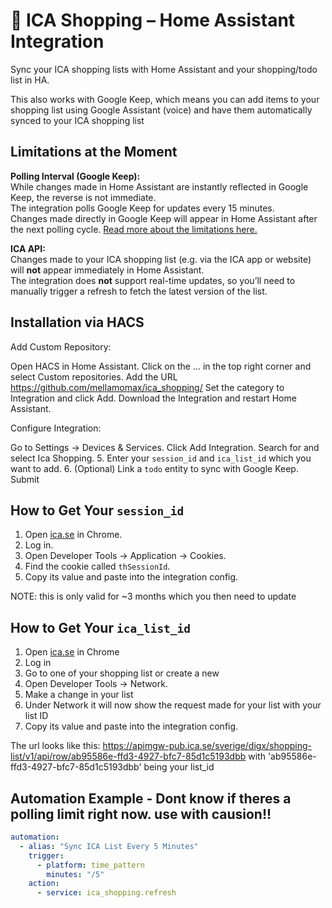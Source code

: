 # 🛒 ICA Shopping – Home Assistant Integration

Sync your ICA shopping lists with Home Assistant and your shopping/todo list in HA.

This also works with Google Keep, which means you can add items to your shopping list
using Google Assistant (voice) and have them automatically synced to your ICA shopping list

## Limitations at the Moment

**Polling Interval (Google Keep):**  
While changes made in Home Assistant are instantly reflected in Google Keep, the reverse is not immediate.  
The integration polls Google Keep for updates every 15 minutes.  
Changes made directly in Google Keep will appear in Home Assistant after the next polling cycle.
[Read more about the limitations here.](https://github.com/watkins-matt/home-assistant-google-keep-sync?tab=readme-ov-file#limitations)

**ICA API:**  
Changes made to your ICA shopping list (e.g. via the ICA app or website) will **not** appear immediately in Home Assistant.  
The integration does **not** support real-time updates, so you’ll need to manually trigger a refresh to fetch the latest version of the list.


## Installation via HACS

Add Custom Repository:

Open HACS in Home Assistant.
Click on the ... in the top right corner and select Custom repositories.
Add the URL https://github.com/mellamomax/ica_shopping/
Set the category to Integration and click Add.
Download the Integration and restart Home Assistant.

Configure Integration:

Go to Settings -> Devices & Services.
Click Add Integration.
Search for and select Ica Shopping.
5. Enter your `session_id` and `ica_list_id` which you want to add.
6. (Optional) Link a `todo` entity to sync with Google Keep.
Submit

## How to Get Your `session_id`

1. Open [ica.se](https://www.ica.se) in Chrome.
2. Log in.
3. Open Developer Tools → Application → Cookies.
4. Find the cookie called `thSessionId`.
5. Copy its value and paste into the integration config.

NOTE: this is only valid for ~3 months which you then need to update


## How to Get Your `ica_list_id`

1. Open [ica.se](https://www.ica.se) in Chrome
2. Log in
3. Go to one of your shopping list or create a new
4. Open Developer Tools → Network.
5. Make a change in your list
6. Under Network it will now show the request made for your list with your list ID
7. Copy its value and paste into the integration config.

The url looks like this:
https://apimgw-pub.ica.se/sverige/digx/shopping-list/v1/api/row/ab95586e-ffd3-4927-bfc7-85d1c5193dbb
with 'ab95586e-ffd3-4927-bfc7-85d1c5193dbb' being your list_id


## Automation Example - Dont know if theres a polling limit right now. use with causion!!


```yaml
automation:
  - alias: "Sync ICA List Every 5 Minutes"
    trigger:
      - platform: time_pattern
        minutes: "/5"
    action:
      - service: ica_shopping.refresh
```